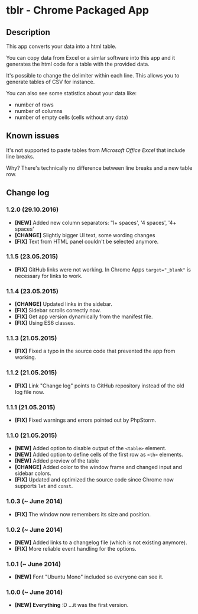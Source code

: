 # tblr - Chrome Packaged App

## Description
This app converts your data into a html table.

You can copy data from Excel or a simlar software into this app and it generates the html code for a table with the provided data.

It's possible to change the delimiter within each line. This allows you to generate tables of CSV for instance.

You can also see some statistics about your data like:
- number of rows
- number of columns
- number of empty cells (cells without any data)



## Known issues
It's not supported to paste tables from *Microsoft Office Excel* that include line breaks.

Why? There's technically no difference between line breaks and a new table row.



## Change log

### 1.2.0 (29.10.2016)
- **[NEW]** Added new column separators: '1+ spaces', '4 spaces', '4+ spaces'
- **[CHANGE]** Slightly bigger UI text, some wording changes
- **[FIX]** Text from HTML panel couldn't be selected anymore.

### 1.1.5 (23.05.2015)
- **[FIX]** GitHub links were not working. In Chrome Apps `target="_blank"` is necessary for links to work.

### 1.1.4 (23.05.2015)
- **[CHANGE]** Updated links in the sidebar.
- **[FIX]** Sidebar scrolls correctly now.
- **[FIX]** Get app version dynamically from the manifest file.
- **[FIX]** Using ES6 classes.

### 1.1.3 (21.05.2015)
- **[FIX]** Fixed a typo in the source code that prevented the app from working.

### 1.1.2 (21.05.2015)
- **[FIX]** Link "Change log" points to GitHub repository instead of the old log file now.

### 1.1.1 (21.05.2015)
- **[FIX]** Fixed warnings and errors pointed out by PhpStorm.

### 1.1.0 (21.05.2015)
- **[NEW]** Added option to disable output of the `<table>` element.
- **[NEW]** Added option to define cells of the first row as `<th>` elements.
- **[NEW]** Added preview of the table
- **[CHANGE]** Added color to the window frame and changed input and sidebar colors.
- **[FIX]** Updated and optimized the source code since Chrome now supports `let` and `const`.

### 1.0.3 (~ June 2014)
- **[FIX]** The window now remembers its size and position.

### 1.0.2 (~ June 2014)
- **[NEW]** Added links to a changelog file (which is not existing anymore).
- **[FIX]** More reliable event handling for the options.

### 1.0.1 (~ June 2014)
- **[NEW]** Font "Ubuntu Mono" included so everyone can see it.

### 1.0.0 (~ June 2014)
- **[NEW]** **Everything** :D ...it was the first version.